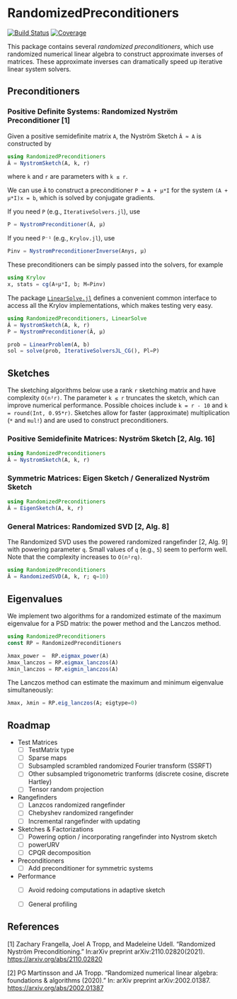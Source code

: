 # RandomizedPreconditioners

[![Build Status](https://github.com/tjdiamandis/RandomizedPreconditioners.jl/actions/workflows/CI.yml/badge.svg?branch=main)](https://github.com/tjdiamandis/RandomizedPreconditioners.jl/actions/workflows/CI.yml?query=branch%3Amain)
[![Coverage](https://codecov.io/gh/tjdiamandis/RandomizedPreconditioners.jl/branch/main/graph/badge.svg)](https://codecov.io/gh/tjdiamandis/RandomizedPreconditioners.jl)

This package contains several _randomized preconditioners_, which use 
randomized numerical linear algebra to construct approximate inverses of matrices.
These approximate inverses can dramatically speed up iterative linear system solvers.

## Preconditioners

### Positive Definite Systems: Randomized Nyström Preconditioner [1]
Given a positive semidefinite matrix `A`, the Nyström Sketch `Â ≈ A` is constructed by
```julia
using RandomizedPreconditioners
Â = NystromSketch(A, k, r)
```
where `k` and `r` are parameters with `k ≤ r`.

We can use `Â` to construct a preconditioner `P ≈ A + μ*I` for the system 
`(A + μ*I)x = b`, which is solved by conjugate gradients.

If you need `P` (e.g., `IterativeSolvers.jl`), use
```julia
P = NystromPreconditioner(Â, μ)
```

If you need `P⁻¹` (e.g., `Krylov.jl`), use
```julia
Pinv = NystromPreconditionerInverse(Anys, μ)
```

These preconditioners can be simply passed into the solvers, for example
```julia
using Krylov
x, stats = cg(A+μ*I, b; M=Pinv)
```

The package [`LinearSolve.jl`](https://github.com/SciML/LinearSolve.jl) defines
a convenient common interface to access all the Krylov implementations, which
makes testing very easy.
```julia
using RandomizedPreconditioners, LinearSolve
Â = NystromSketch(A, k, r)
P = NystromPreconditioner(Â, μ)

prob = LinearProblem(A, b)
sol = solve(prob, IterativeSolversJL_CG(), Pl=P)
```


## Sketches
The sketching algorithms below use a rank `r` sketching matrix and have complexity
`O(n²r)`. The parameter `k ≤ r` truncates the sketch, which can improve numerical
performance. Possible choices include `k = r - 10` and `k = round(Int, 0.95*r)`.
Sketches allow for faster (approximate) multiplication (`*` and `mul!`) and are
used to construct preconditioners.

### Positive Semidefinite Matrices: Nyström Sketch [2, Alg. 16]
```julia
using RandomizedPreconditioners
Â = NystromSketch(A, k, r)
```

### Symmetric Matrices: Eigen Sketch / Generalized Nyström Sketch
```julia
using RandomizedPreconditioners
Â = EigenSketch(A, k, r)
```

### General Matrices: Randomized SVD [2, Alg. 8] 
The Randomized SVD uses the powered randomized rangefinder [2, Alg. 9] with
powering parameter `q`. Small values of `q` (e.g., `5`) seem to perform 
well. Note that the complexity increases to `O(n²rq)`.
```julia
using RandomizedPreconditioners
Â = RandomizedSVD(A, k, r; q=10)
```

## Eigenvalues
We implement two algorithms for a randomized estimate of the maximum eigenvalue
for a PSD matrix: the power method and the Lanczos method.
```julia
using RandomizedPreconditioners
const RP = RandomizedPreconditioners

λmax_power =  RP.eigmax_power(A)
λmax_lanczos = RP.eigmax_lanczos(A)
λmin_lanczos = RP.eigmin_lanczos(A)
```
The Lanczos method can estimate the maximum and minimum eigenvalue simultaneously:
```julia 
λmax, λmin = RP.eig_lanczos(A; eigtype=0)
```

## Roadmap
- Test Matrices
    - [ ] TestMatrix type
    - [ ] Sparse maps
    - [ ] Subsampled scrambled randomized Fourier transform (SSRFT)
    - [ ] Other subsampled trigonometric tranforms (discrete cosine, discrete Hartley)
    - [ ] Tensor random projection
- Rangefinders
    - [ ] Lanzcos randomized rangefinder
    - [ ] Chebyshev randomized rangefinder
    - [ ] Incremental rangefinder with updating
- Sketches & Factorizations
    - [ ] Powering option / incorporating rangefinder into Nystrom sketch
    - [ ] powerURV
    - [ ] CPQR decomposition
- Preconditioners
    - [ ] Add preconditioner for symmetric systems
- Performance
    - [ ] Avoid redoing computations in adaptive sketch
    - [ ] General profiling


## References
[1] Zachary Frangella, Joel A Tropp, and Madeleine Udell. “Randomized Nyström Preconditioning.” In:arXiv preprint arXiv:2110.02820(2021). https://arxiv.org/abs/2110.02820

[2] PG Martinsson and JA Tropp. “Randomized numerical linear algebra: foundations & algorithms (2020).” In: arXiv preprint arXiv:2002.01387. https://arxiv.org/abs/2002.01387
